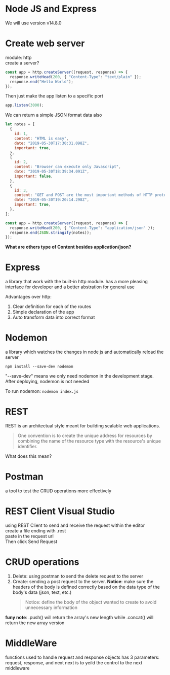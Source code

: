 # Node JS and Express

We will use version v14.8.0

# Create web server

module: http
<br >
create a server?

```javascript
const app = http.createServer((request, response) => {
  response.writeHead(200, { "Content-Type": "text/plain" });
  response.end("Hello World");
});
```

Then just make the app listen to a specific port

```javascript
app.listen(3000);
```

We can return a simple JSON format data also

```javascript
let notes = [
  {
    id: 1,
    content: "HTML is easy",
    date: "2019-05-30T17:30:31.098Z",
    important: true,
  },
  {
    id: 2,
    content: "Browser can execute only Javascript",
    date: "2019-05-30T18:39:34.091Z",
    important: false,
  },
  {
    id: 3,
    content: "GET and POST are the most important methods of HTTP protocol",
    date: "2019-05-30T19:20:14.298Z",
    important: true,
  },
];

const app = http.createServer((request, response) => {
  response.writeHead(200, { "Content-Type": "application/json" });
  response.end(JSON.stringify(notes));
});
```

<strong>What are others type of Content besides application/json?</strong>

# Express

a library that work with the built-in http module. has a more pleasing interface for developer and a better abstration for general use

Advantages over http:

1. Clear definition for each of the routes
2. Simple declaration of the app
3. Auto transform data into correct format

# Nodemon

a library which watches the changes in node js and automatically reload the server

```
npm install --save-dev nodemon
```

"--save-dev" means we only need nodemon in the development stage.
<br>
After deploying, nodemon is not needed
<br>

To run nodemon: <code>nodemon index.js</code>

# REST

REST is an architectual style meant for building scalable web applications.

> One convention is to create the unique address for resources by combining the name of the resource type with the resource's unique identifier.
> <br>

What does this mean?

# Postman

a tool to test the CRUD operations more effectively

# REST Client Visual Studio

using REST Client to send and receive the request within the editor\
create a file ending with .rest \
paste in the request url \
Then click Send Request

# CRUD operations

1. Delete: using postman to send the delete request to the server
2. Create: sending a post request to the server. **Notice**: make sure the headers of the body is defined correctly based on the data type of the body's data (json, text, etc.)
   > Notice: define the body of the object wanted to create to avoid unnecessary information

**funy note**: .push() will return the array's new length while .concat() will return the new array version

# MiddleWare

functions used to handle request and response objects
has 3 parameters: request, response, and next
next is to yeild the control to the next middleware
